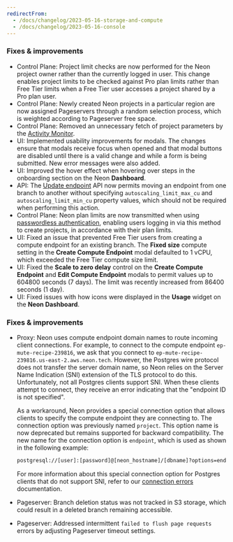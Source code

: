 ```yaml
---
redirectFrom:
  - /docs/changelog/2023-05-16-storage-and-compute
  - /docs/changelog/2023-05-16-console
---
```


### Fixes & improvements

- Control Plane: Project limit checks are now performed for the Neon project owner rather than the currently logged in user. This change enables project limits to be checked against Pro plan limits rather than Free Tier limits when a Free Tier user accesses a project shared by a Pro plan user.
- Control Plane: Newly created Neon projects in a particular region are now assigned Pageservers through a random selection process, which is weighted according to Pageserver free space.
- Control Plane: Removed an unnecessary fetch of project parameters by the [Activity Monitor](/docs/reference/glossary#activity-monitor).
- UI: Implemented usability improvements for modals. The changes ensure that modals receive focus when opened and that modal buttons are disabled until there is a valid change and while a form is being submitted. New error messages were also added.
- UI: Improved the hover effect when hovering over steps in the onboarding section on the Neon **Dashboard**.
- API: The [Update endpoint](https://api-docs.neon.tech/reference/updateprojectendpoint) API now permits moving an endpoint from one branch to another without specifying `autoscaling_limit_max_cu` and `autoscaling_limit_min_cu` property values, which should not be required when performing this action.
- Control Plane: Neon plan limits are now transmitted when using [passwordless authentication](/docs/connect/passwordless-connect), enabling users logging in via this method to create projects, in accordance with their plan limits.
- UI: Fixed an issue that prevented Free Tier users from creating a compute endpoint for an existing branch. The **Fixed size** compute setting in the **Create Compute Endpoint** modal defaulted to 1 vCPU, which exceeded the Free Tier compute size limit.
- UI: Fixed the **Scale to zero delay** control on the **Create Compute Endpoint** and **Edit Compute Endpoint** modals to permit values up to 604800 seconds (7 days). The limit was recently increased from 86400 seconds (1 day).
- UI: Fixed issues with how icons were displayed in the **Usage** widget on the **Neon Dashboard**.

### Fixes & improvements

- Proxy: Neon uses compute endpoint domain names to route incoming client connections. For example, to connect to the compute endpoint `ep-mute-recipe-239816`, we ask that you connect to `ep-mute-recipe-239816.us-east-2.aws.neon.tech`. However, the Postgres wire protocol does not transfer the server domain name, so Neon relies on the Server Name Indication (SNI) extension of the TLS protocol to do this. Unfortunately, not all Postgres clients support SNI. When these clients attempt to connect, they receive an error indicating that the "endpoint ID is not specified".

  As a workaround, Neon provides a special connection option that allows clients to specify the compute endpoint they are connecting to. The connection option was previously named `project`. This option name is now deprecated but remains supported for backward compatibility. The new name for the connection option is `endpoint`, which is used as shown in the following example:

  ```txt shouldWrap
  postgresql://[user]:[password]@[neon_hostname]/[dbname]?options=endpoint%3D[endpoint_id]
  ```

  For more information about this special connection option for Postgres clients that do not support SNI, refer to our [connection errors](/docs/connect/connection-errors) documentation.

- Pageserver: Branch deletion status was not tracked in S3 storage, which could result in a deleted branch remaining accessible.
- Pageserver: Addressed intermittent `failed to flush page requests` errors by adjusting Pageserver timeout settings.
